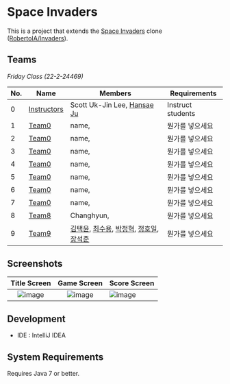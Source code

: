 # Space Invaders

This is a project that extends the [Space Invaders](https://en.wikipedia.org/wiki/Space_Invaders) clone ([RobertoIA/Invaders](https://github.com/RobertoIA/Invaders)).

## Teams

_Friday Class (22-2-24469)_

| No. | Name                                | Members                                                                                                                                                                                                                             | Requirements      |
| --- | ----------------------------------- | ----------------------------------------------------------------------------------------------------------------------------------------------------------------------------------------------------------------------------------- | ----------------- |
| 0   | [Instructors](teams/instructors.md) | Scott Uk-Jin Lee, [Hansae Ju](https://github.com/Verssae/Verssae)                                                                                                                                                                   | Instruct students |
| 1   | [Team0](teams/team0.md)             | name,                                                                                                                                                                                                                               | 뭔가를 넣으세요   |
| 2   | [Team0](teams/team0.md)             | name,                                                                                                                                                                                                                               | 뭔가를 넣으세요   |
| 3   | [Team0](teams/team0.md)             | name,                                                                                                                                                                                                                               | 뭔가를 넣으세요   |
| 4   | [Team0](teams/team0.md)             | name,                                                                                                                                                                                                                               | 뭔가를 넣으세요   |
| 5   | [Team0](teams/team0.md)             | name,                                                                                                                                                                                                                               | 뭔가를 넣으세요   |
| 6   | [Team0](teams/team0.md)             | name,                                                                                                                                                                                                                               | 뭔가를 넣으세요   |
| 7   | [Team0](teams/team0.md)             | name,                                                                                                                                                                                                                               | 뭔가를 넣으세요   |
| 8   | [Team8](teams/team8.md)             | Changhyun,                                                                                                                                                                                                                          | 뭔가를 넣으세요   |
| 9   | [Team9](teams/team9.md)             | [김택윤](https://github.com/GoodTY/GoodTY), [최수용](https://github.com/dpfprtus/dpfprtus), [박정혁](https://github.com/JHPark0906/JHPark0906), [정호일](https://github.com/lavi02), [장석준](https://github.com/JSeokjun/JSeokjun) | 뭔가를 넣으세요   |

## Screenshots

|                                                  Title Screen                                                   |                                                   Game Screen                                                   | Score Screen                                                                                                    |
| :-------------------------------------------------------------------------------------------------------------: | :-------------------------------------------------------------------------------------------------------------: | :-------------------------------------------------------------------------------------------------------------- |
| ![image](https://user-images.githubusercontent.com/69495129/136980139-7ad6adab-3f11-4711-b0a6-341080aa3361.png) | ![image](https://user-images.githubusercontent.com/69495129/136980236-c5d9ef85-f09a-47a7-b9d9-948f7b624002.png) | ![image](https://user-images.githubusercontent.com/69495129/136980681-93dcadaf-08cb-48d8-90c9-68c651a115c9.png) |

## Development

- IDE : IntelliJ IDEA

## System Requirements

Requires Java 7 or better.
